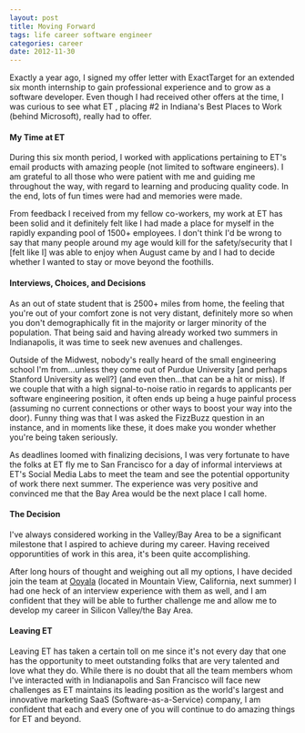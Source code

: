 ```yaml
---
layout: post
title: Moving Forward
tags: life career software engineer
categories: career
date: 2012-11-30
---
```


Exactly a year ago, I signed my offer letter with ExactTarget for an extended six month internship to gain professional experience and to grow as a software developer. Even though I had received other offers at the time, I was curious to see what ET , placing #2 in Indiana's Best Places to Work (behind Microsoft), really had to offer.

#### My Time at ET

During this six month period, I worked with applications pertaining to ET's email products with amazing people (not limited to software engineers). I am grateful to all those who were patient with me and guiding me throughout the way, with regard to learning and producing quality code. In the end, lots of fun times were had and memories were made.

From feedback I received from my fellow co-workers, my work at ET has been solid and it definitely felt like I had made a place for myself in the rapidly expanding pool of 1500+ employees. I don't think I'd be wrong to say that many people around my age would kill for the safety/security that I [felt like I] was able to enjoy when August came by and I had to decide whether I wanted to stay or move beyond the foothills.

#### Interviews, Choices, and Decisions

As an out of state student that is 2500+ miles from home, the feeling that you're out of your comfort zone is not very distant, definitely more so when you don't demographically fit in the majority or larger minority of the population. That being said and having already worked two summers in Indianapolis, it was time to seek new avenues and challenges.

Outside of the Midwest, nobody's really heard of the small engineering school I'm from...unless they come out of Purdue University \[and perhaps Stanford University as well?\] (and even then...that can be a hit or miss). If we couple that with a high signal-to-noise ratio in regards to applicants per software engineering position, it often ends up being a huge painful process (assuming no current connections or other ways to boost your way into the door). Funny thing was that I was asked the FizzBuzz question in an instance, and in moments like these, it does make you wonder whether you're being taken seriously.

As deadlines loomed with finalizing decisions, I was very fortunate to have the folks at ET fly me to San Francisco for a day of informal interviews at ET's Social Media Labs to meet the team and see the potential opportunity of work there next summer. The experience was very positive and convinced me that the Bay Area would be the next place I call home.

#### The Decision

I've always considered working in the Valley/Bay Area to be a significant milestone that I aspired to achieve during my career. Having received opporuntities of work in this area, it's been quite accomplishing.

After long hours of thought and weighing out all my options, I have decided join the team at [Ooyala](http://ooyala.com) (located in Mountain View, California,  next summer) I had one heck of an interview experience with them as well, and I am confident that they will be able to further challenge me and allow me to develop my career in Silicon Valley/the Bay Area.

#### Leaving ET

Leaving ET has taken a certain toll on me since it's not every day that one has the opportunity to meet outstanding folks that are very talented and love what they do. While there is no doubt that all the team members whom I've interacted with in Indianapolis and San Francisco will face new challenges as ET maintains its leading position as the world's largest and innovative marketing SaaS (Software-as-a-Service) company, I am confident that each and every one of you will continue to do amazing things for ET and beyond.